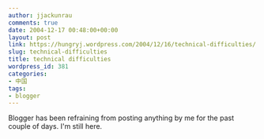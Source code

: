 ```yaml
---
author: jjackunrau
comments: true
date: 2004-12-17 00:48:00+00:00
layout: post
link: https://hungryj.wordpress.com/2004/12/16/technical-difficulties/
slug: technical-difficulties
title: technical difficulties
wordpress_id: 381
categories:
- 中国
tags:
- blogger
---
```


Blogger has been refraining from posting anything by me for the past couple of days.  I'm still here.
